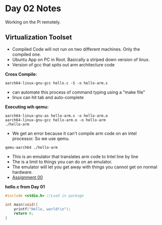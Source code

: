 # Day 02 Notes
Working on the Pi remotely.
## Virtualization Toolset
- Compiled Code will not run on two different machines. Only the compiled one.
- Ubuntu App on PC in Root. Basically a striped down version of linux.
- Version of gcc that spits out arm architecture code

**Cross Compile:**
```
aarch64-linux-gnu-gcc hello.c -S -o hello-arm.s
```
- can automate this process of command typing using a "make file"
- linux can hit tab and auto-complete

**Executing wih qemu:**
```
aarch64-linux-gnu-as hello-arm.s -o hello-arm.o
aarch64-linux-gnu-gcc hello-arm.o -o hello-arm
./hello-arm
```
- We get an error because it can't compile arm code on an intel processor. So we use qemu.
```
qemu-aarch64 ./hello-arm
```
- This is an emulator that translates arm code to Intel line by line
- The is a limit to things you can do on an emulator.
- The emulator will let you get away with things you cannot get on normal hardware.
- [Assignment 00](https://wabash.instructure.com/courses/3326010/assignments/33946392)


**hello.c from Day 01**
```c
#include <stdio.h> //Load in package

int main(void){
    printf("Hello, world!\n");
    return 0;
}
```